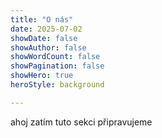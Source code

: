 ```yaml
---
title: "O nás"
date: 2025-07-02
showDate: false
showAuthor: false
showWordCount: false
showPagination: false
showHero: true
heroStyle: background

---
```


ahoj zatím tuto sekci připravujeme

